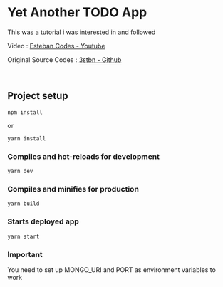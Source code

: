 # Yet Another TODO App

This was a tutorial i was interested in and followed

Video : [Esteban Codes - Youtube](https://www.youtube.com/watch?v=vr6O-IYebXA)

Original Source Codes : [3stbn - Github](https://github.com/3stbn/bucket-list-mevn)

<br>

## Project setup
```
npm install
```

or 

```
yarn install
```

### Compiles and hot-reloads for development
```
yarn dev
```

### Compiles and minifies for production
```
yarn build
```

### Starts deployed app
```
yarn start
```

### Important

You need to set up MONGO_URI and PORT as environment variables to work
